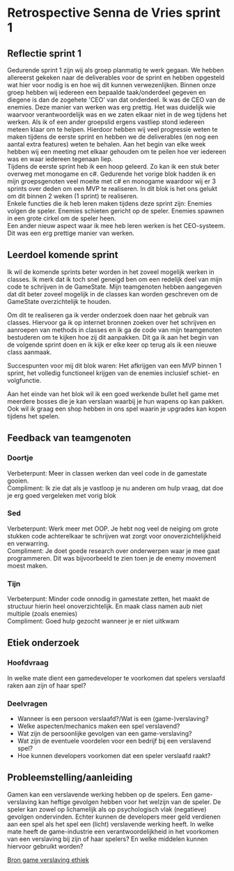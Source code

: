 # Retrospective Senna de Vries sprint 1

## Reflectie sprint 1
Gedurende sprint 1 zijn wij als groep planmatig te werk gegaan. We hebben allereerst gekeken naar de deliverables voor de sprint en hebben opgesteld wat hier voor nodig is en hoe wij dit kunnen verwezenlijken. Binnen onze groep hebben wij iedereen een bepaalde taak/onderdeel gegeven en diegene is dan de zogehete 'CEO' van dat onderdeel. Ik was de CEO van de enemies. Deze manier van werken was erg prettig. Het was duidelijk wie waarvoor verantwoordelijk was en we zaten elkaar niet in de weg tijdens het werken. Als ik of een ander groepslid ergens vastliep stond iedereen meteen klaar om te helpen. Hierdoor hebben wij veel progressie weten te maken tijdens de eerste sprint en hebben we de deliverables (en nog een aantal extra features) weten te behalen. Aan het begin van elke week hebben wij een meeting met elkaar gehouden om te peilen hoe ver iedereen was en waar iedereen tegenaan liep.  
Tijdens de eerste sprint heb ik een hoop geleerd. Zo kan ik een stuk beter overweg met monogame en c#. Gedurende het vorige blok hadden ik en mijn groepsgenoten veel moeite met c# en monogame waardoor wij er 3 sprints over deden om een MVP te realiseren. In dit blok is het ons gelukt om dit binnen 2 weken (1 sprint) te realiseren.   
Enkele functies die ik heb leren maken tijdens deze sprint zijn: Enemies volgen de speler. Enemies schieten gericht op de speler. Enemies spawnen in een grote cirkel om de speler heen.  
Een ander nieuw aspect waar ik mee heb leren werken is het CEO-systeem. Dit was een erg prettige manier van werken.

## Leerdoel komende sprint
Ik wil de komende sprints beter worden in het zoveel mogelijk werken in classes. Ik merk dat ik toch snel geneigd ben om een redelijk deel van mijn code te schrijven in de GameState. Mijn teamgenoten hebben aangegeven dat dit beter zoveel mogelijk in de classes kan worden geschreven om de GameState overzichtelijk te houden.  

Om dit te realiseren ga ik verder onderzoek doen naar het gebruik van classes. Hiervoor ga ik op internet bronnen zoeken over het schrijven en aanroepen van methods in classes en ik ga de code van mijn teamgenoten bestuderen om te kijken hoe zij dit aanpakken. Dit ga ik aan het begin van de volgende sprint doen en ik kijk er elke keer op terug als ik een nieuwe class aanmaak.  

Succespunten voor mij dit blok waren: Het afkrijgen van een MVP binnen 1 sprint, het volledig functioneel krijgen van de enemies inclusief schiet- en volgfunctie.  

Aan het einde van het blok wil ik een goed werkende bullet hell game met meerdere bosses die je kan verslaan waarbij je hun wapens op kan pakken. Ook wil ik graag een shop hebben in ons spel waarin je upgrades kan kopen tijdens het spelen.

## Feedback van teamgenoten

### Doortje
Verbeterpunt: Meer in classen werken dan veel code in de gamestate gooien.  
Compliment: Ik zie dat als je vastloop je nu anderen om hulp vraag, dat doe je erg goed vergeleken met vorig blok  

### Sed
Verbeterpunt: Werk meer met OOP. Je hebt nog veel de neiging om grote stukken code achterelkaar te schrijven wat zorgt voor onoverzichtelijkheid en verwarring.  
Compliment: Je doet goede research over onderwerpen waar je mee gaat programmeren. Dit was bijvoorbeeld te zien toen je de enemy movement moest maken.  

### Tijn
Verbeterpunt: Minder code onnodig in gamestate zetten, het maakt de structuur hierin heel onoverzichtelijk. En maak class namen aub niet multiple (zoals enemies)  
Compliment: Goed hulp gezocht wanneer je er niet uitkwam  

## Etiek onderzoek

### Hoofdvraag
In welke mate dient een gamedeveloper te voorkomen dat spelers verslaafd raken aan zijn of haar spel?

### Deelvragen
- Wanneer is een persoon verslaafd?/Wat is een (game-)verslaving?
- Welke aspecten/mechanics maken een spel verslavend?
- Wat zijn de persoonlijke gevolgen van een game-verslaving?
- Wat zijn de eventuele voordelen voor een bedrijf bij een verslavend spel?
- Hoe kunnen developers voorkomen dat een speler verslaafd raakt?

## Probleemstelling/aanleiding
Gamen kan een verslavende werking hebben op de spelers. Een game-verslaving kan heftige gevolgen hebben voor het welzijn van de speler. De speler kan zowel op lichamelijk als op psychologisch vlak (negatieve) gevolgen ondervinden. Echter kunnen de developers meer geld verdienen aan een spel als het spel een (licht) verslavende werking heeft. In welke mate heeft de game-industrie een verantwoordelijkheid in het voorkomen van een verslaving bij zijn of haar spelers? En welke middelen kunnen hiervoor gebruikt worden?

[Bron game verslaving ethiek](https://fastercapital.com/nl/inhoud/Ethische-kwesties-in-gaming-en-entertainment-Navigeren-door-het-ethische-landschap--gaming-en-ondernemersverantwoordelijkheid.html#Verslaving-en-spelerswelzijn)
